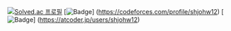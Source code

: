 [![Solved.ac
프로필](http://mazassumnida.wtf/api/v2/generate_badge?boj=shjohw12)](https://solved.ac/shjohw12)
[![Badge](https://cp-logo.vercel.app/codeforces/shjohw12?logo=true)]
(https://codeforces.com/profile/shjohw12)
[![Badge](https://cp-logo.vercel.app/atcoder/shjohw12?logo=true)]
(https://atcoder.jp/users/shjohw12)
